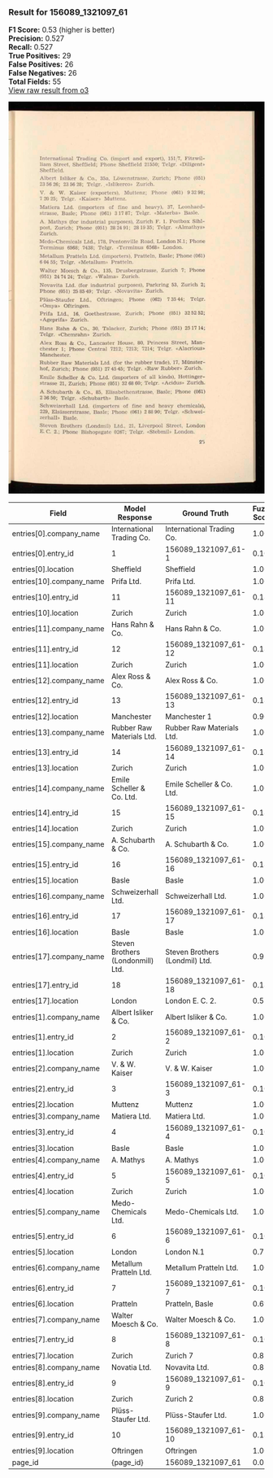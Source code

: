 ### Result for 156089_1321097_61
**F1 Score:** 0.53 (higher is better)<br>**Precision:** 0.527<br>**Recall:** 0.527<br>**True Positives:** 29<br>**False Positives:** 26<br>**False Negatives:** 26<br>**Total Fields:** 55<br>[View raw result from o3](https://github.com/RISE-UNIBAS/humanities_data_benchmark/blob/main/results/2025-10-28/T0354/request_T0354_156089_1321097_61.json)

<img src="https://github.com/RISE-UNIBAS/humanities_data_benchmark/blob/main/benchmarks/company_lists/images/156089_1321097_61.jpg?raw=true" alt="156089_1321097_61" width="600px">

| Field | Model Response | Ground Truth | Fuzzy Score | Match |
|-------|----------------|--------------|-------------|-------|
| entries[0].company_name | International Trading Co. | International Trading Co. | 1.000 | ✅ |
| entries[0].entry_id | 1 | 156089_1321097_61-1 | 0.100 | ❌ |
| entries[0].location | Sheffield | Sheffield | 1.000 | ✅ |
| entries[10].company_name | Prifa Ltd. | Prifa Ltd. | 1.000 | ✅ |
| entries[10].entry_id | 11 | 156089_1321097_61-11 | 0.182 | ❌ |
| entries[10].location | Zurich | Zurich | 1.000 | ✅ |
| entries[11].company_name | Hans Rahn & Co. | Hans Rahn & Co. | 1.000 | ✅ |
| entries[11].entry_id | 12 | 156089_1321097_61-12 | 0.182 | ❌ |
| entries[11].location | Zurich | Zurich | 1.000 | ✅ |
| entries[12].company_name | Alex Ross & Co. | Alex Ross & Co. | 1.000 | ✅ |
| entries[12].entry_id | 13 | 156089_1321097_61-13 | 0.182 | ❌ |
| entries[12].location | Manchester | Manchester 1 | 0.909 | ❌ |
| entries[13].company_name | Rubber Raw Materials Ltd. | Rubber Raw Materials Ltd. | 1.000 | ✅ |
| entries[13].entry_id | 14 | 156089_1321097_61-14 | 0.182 | ❌ |
| entries[13].location | Zurich | Zurich | 1.000 | ✅ |
| entries[14].company_name | Emile Scheller & Co. Ltd. | Emile Scheller & Co. Ltd. | 1.000 | ✅ |
| entries[14].entry_id | 15 | 156089_1321097_61-15 | 0.182 | ❌ |
| entries[14].location | Zurich | Zurich | 1.000 | ✅ |
| entries[15].company_name | A. Schubarth & Co. | A. Schubarth & Co. | 1.000 | ✅ |
| entries[15].entry_id | 16 | 156089_1321097_61-16 | 0.182 | ❌ |
| entries[15].location | Basle | Basle | 1.000 | ✅ |
| entries[16].company_name | Schweizerhall Ltd. | Schweizerhall Ltd. | 1.000 | ✅ |
| entries[16].entry_id | 17 | 156089_1321097_61-17 | 0.182 | ❌ |
| entries[16].location | Basle | Basle | 1.000 | ✅ |
| entries[17].company_name | Steven Brothers (Londonmill) Ltd. | Steven Brothers (Londmil) Ltd. | 0.952 | ✅ |
| entries[17].entry_id | 18 | 156089_1321097_61-18 | 0.182 | ❌ |
| entries[17].location | London | London E. C. 2. | 0.571 | ❌ |
| entries[1].company_name | Albert Isliker & Co. | Albert Isliker & Co. | 1.000 | ✅ |
| entries[1].entry_id | 2 | 156089_1321097_61-2 | 0.100 | ❌ |
| entries[1].location | Zurich | Zurich | 1.000 | ✅ |
| entries[2].company_name | V. & W. Kaiser | V. & W. Kaiser | 1.000 | ✅ |
| entries[2].entry_id | 3 | 156089_1321097_61-3 | 0.100 | ❌ |
| entries[2].location | Muttenz | Muttenz | 1.000 | ✅ |
| entries[3].company_name | Matiera Ltd. | Matiera Ltd. | 1.000 | ✅ |
| entries[3].entry_id | 4 | 156089_1321097_61-4 | 0.100 | ❌ |
| entries[3].location | Basle | Basle | 1.000 | ✅ |
| entries[4].company_name | A. Mathys | A. Mathys | 1.000 | ✅ |
| entries[4].entry_id | 5 | 156089_1321097_61-5 | 0.100 | ❌ |
| entries[4].location | Zurich | Zurich | 1.000 | ✅ |
| entries[5].company_name | Medo-Chemicals Ltd. | Medo-Chemicals Ltd. | 1.000 | ✅ |
| entries[5].entry_id | 6 | 156089_1321097_61-6 | 0.100 | ❌ |
| entries[5].location | London | London N.1 | 0.750 | ❌ |
| entries[6].company_name | Metallum Pratteln Ltd. | Metallum Pratteln Ltd. | 1.000 | ✅ |
| entries[6].entry_id | 7 | 156089_1321097_61-7 | 0.100 | ❌ |
| entries[6].location | Pratteln | Pratteln, Basle | 0.696 | ❌ |
| entries[7].company_name | Walter Moesch & Co. | Walter Moesch & Co. | 1.000 | ✅ |
| entries[7].entry_id | 8 | 156089_1321097_61-8 | 0.100 | ❌ |
| entries[7].location | Zurich | Zurich 7 | 0.857 | ❌ |
| entries[8].company_name | Novatia Ltd. | Novavita Ltd. | 0.880 | ❌ |
| entries[8].entry_id | 9 | 156089_1321097_61-9 | 0.100 | ❌ |
| entries[8].location | Zurich | Zurich 2 | 0.857 | ❌ |
| entries[9].company_name | Plüss-Staufer Ltd. | Plüss-Staufer Ltd. | 1.000 | ✅ |
| entries[9].entry_id | 10 | 156089_1321097_61-10 | 0.182 | ❌ |
| entries[9].location | Oftringen | Oftringen | 1.000 | ✅ |
| page_id | {page_id} | 156089_1321097_61 | 0.077 | ❌ |
